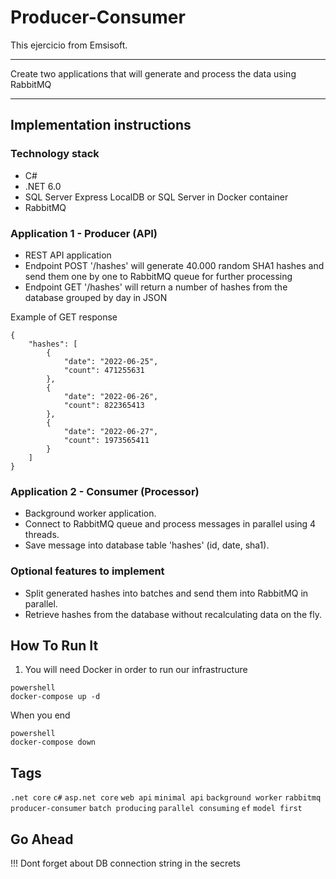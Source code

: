 # Producer-Consumer
This ejercicio from Emsisoft.

---

Create two applications that will generate and process the data using RabbitMQ

---

## Implementation instructions

### Technology stack

- C#
- .NET 6.0
- SQL Server Express LocalDB or SQL Server in Docker container
- RabbitMQ

### Application 1 - Producer (API)

- REST API application
- Endpoint POST '/hashes' will generate 40.000 random SHA1 hashes and send them one by one to RabbitMQ queue for further processing
- Endpoint GET '/hashes' will return a number of hashes from the database grouped by day in JSON

Example of GET response
```
{
	"hashes": [
		{
			"date": "2022-06-25",
			"count": 471255631
		},
		{
			"date": "2022-06-26",
			"count": 822365413
		},
		{
			"date": "2022-06-27",
			"count": 1973565411
		}
	]
}
```

### Application 2 - Consumer (Processor) 

- Background worker application.
- Connect to RabbitMQ queue and process messages in parallel using 4 threads.
- Save message into database table 'hashes' (id, date, sha1).

    
### Optional features to implement 

- Split generated hashes into batches and send them into RabbitMQ in parallel.
- Retrieve hashes from the database without recalculating data on the fly.

## How To Run It

1. You will need Docker in order to run our infrastructure
```
powershell
docker-compose up -d
```

When you end

```
powershell
docker-compose down
```


## Tags
`.net core` `c#` `asp.net core` `web api` `minimal api` `background worker` `rabbitmq` `producer-consumer` `batch producing` `parallel consuming` `ef` `model first`

## Go Ahead
!!!
Dont forget about DB connection string in the secrets
